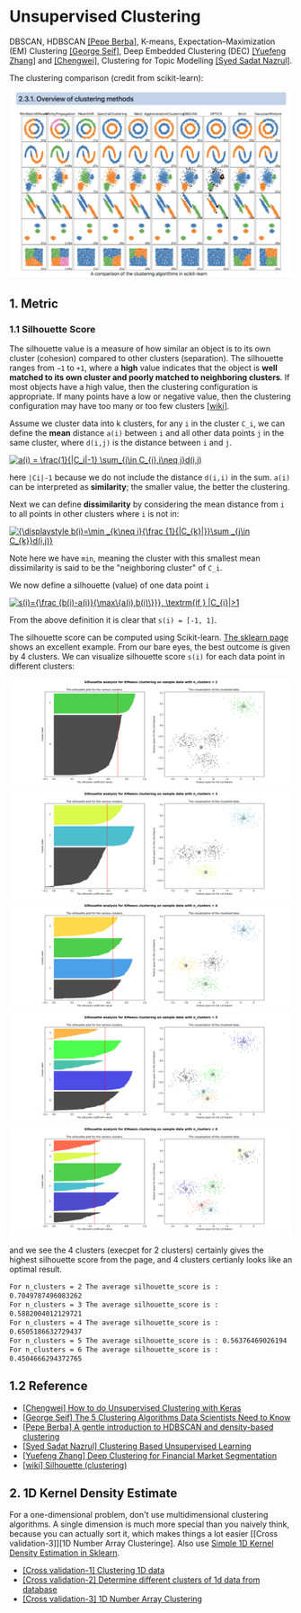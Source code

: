 
# Unsupervised Clustering 

DBSCAN, HDBSCAN [[Pepe Berba]][A gentle introduction to HDBSCAN and density-based clustering], K-means, Expectation–Maximization (EM) Clustering [[George Seif]][The 5 Clustering Algorithms Data Scientists Need to Know], Deep Embedded Clustering (DEC) [[Yuefeng Zhang]][Deep Clustering for Financial Market Segmentation] and [[Chengwei]][How to do Unsupervised Clustering with Keras], Clustering for Topic Modelling [[Syed Sadat Nazrul]][Clustering Based Unsupervised Learning].

The clustering comparison (credit from scikit-learn):

![clustering_comparison](images/clustering_comparison.png)

## 1. Metric

### 1.1 Silhouette Score

The silhouette value is a measure of how similar an object is to its own cluster (cohesion) compared to other clusters (separation). The silhouette ranges from `−1` to `+1`, where a **high** value indicates that the object is **well matched to its own cluster and poorly matched to neighboring clusters**. If most objects have a high value, then the clustering configuration is appropriate. If many points have a low or negative value, then the clustering configuration may have too many or too few clusters [[wiki]][Silhouette (clustering)].

Assume we cluster data into k clusters, for any `i` in the cluster `C_i`, we can define the **mean** distance `a(i)` between `i` and all other data points `j` in the same cluster, where `d(i,j)` is the distance between `i` and `j`.

<a href="https://www.codecogs.com/eqnedit.php?latex=a(i)&space;=&space;\frac{1}{|C_i|-1}&space;\sum_{j\in&space;C_{i},i\neq&space;j}d(i,j)" target="_blank"><img src="https://latex.codecogs.com/gif.latex?a(i)&space;=&space;\frac{1}{|C_i|-1}&space;\sum_{j\in&space;C_{i},i\neq&space;j}d(i,j)" title="a(i) = \frac{1}{|C_i|-1} \sum_{j\in C_{i},i\neq j}d(i,j)" /></a>

here `|Ci|-1` because we do not include the distance `d(i,i)` in the sum. `a(i)` can be interpreted as **similarity**; the smaller value, the better the clustering.

Next we can define **dissimilarity** by considering the mean distance from `i` to all points in other clusters where `i` is not in:

<a href="https://www.codecogs.com/eqnedit.php?latex={\displaystyle&space;b(i)=\min&space;_{k\neq&space;i}{\frac&space;{1}{|C_{k}|}}\sum&space;_{j\in&space;C_{k}}d(i,j)}" target="_blank"><img src="https://latex.codecogs.com/gif.latex?{\displaystyle&space;b(i)=\min&space;_{k\neq&space;i}{\frac&space;{1}{|C_{k}|}}\sum&space;_{j\in&space;C_{k}}d(i,j)}" title="{\displaystyle b(i)=\min _{k\neq i}{\frac {1}{|C_{k}|}}\sum _{j\in C_{k}}d(i,j)}" /></a>

Note here we have `min`, meaning the cluster with this smallest mean dissimilarity is said to be the "neighboring cluster" of `C_i`.

We now define a silhouette (value) of one data point `i`

<a href="https://www.codecogs.com/eqnedit.php?latex=s(i)={\frac&space;{b(i)-a(i)}{\max\{a(i),b(i)\}}},&space;\textrm{if&space;}&space;|C_{i}|>1" target="_blank"><img src="https://latex.codecogs.com/gif.latex?s(i)={\frac&space;{b(i)-a(i)}{\max\{a(i),b(i)\}}},&space;\textrm{if&space;}&space;|C_{i}|>1" title="s(i)={\frac {b(i)-a(i)}{\max\{a(i),b(i)\}}}, \textrm{if } |C_{i}|>1" /></a>

From the above definition it is clear that `s(i) = [-1, 1]`.

The silhouette score can be computed using Scikit-learn. [The sklearn page](https://scikit-learn.org/stable/auto_examples/cluster/plot_kmeans_silhouette_analysis.html) shows an excellent example. From our bare eyes, the best outcome is given by 4 clusters. We can visualize silhouette score `s(i)` for each data point in different clusters:

![silhouette_n_2](images/silhouette_n2.png)
![silhouette_n_3](images/silhouette_n3.png)
![silhouette_n_4](images/silhouette_n4.png)
![silhouette_n_5](images/silhouette_n5.png)
![silhouette_n_6](images/silhouette_n6.png)

and we see the 4 clusters (execpet for 2 clusters) certainly gives the highest silhouette score from the page, and 4 clusters certianly looks like an optimal result.
```
For n_clusters = 2 The average silhouette_score is : 0.7049787496083262 
For n_clusters = 3 The average silhouette_score is : 0.5882004012129721
For n_clusters = 4 The average silhouette_score is : 0.6505186632729437
For n_clusters = 5 The average silhouette_score is : 0.56376469026194
For n_clusters = 6 The average silhouette_score is : 0.4504666294372765
```



## 1.2 Reference


* [How to do Unsupervised Clustering with Keras]: https://www.dlology.com/blog/how-to-do-unsupervised-clustering-with-keras/
[[Chengwei] How to do Unsupervised Clustering with Keras](https://www.dlology.com/blog/how-to-do-unsupervised-clustering-with-keras/)
* [The 5 Clustering Algorithms Data Scientists Need to Know]:https://towardsdatascience.com/the-5-clustering-algorithms-data-scientists-need-to-know-a36d136ef68
[[George Seif] The 5 Clustering Algorithms Data Scientists Need to Know](https://towardsdatascience.com/the-5-clustering-algorithms-data-scientists-need-to-know-a36d136ef68)
* [A gentle introduction to HDBSCAN and density-based clustering]:https://towardsdatascience.com/a-gentle-introduction-to-hdbscan-and-density-based-clustering-5fd79329c1e8
[[Pepe Berba] A gentle introduction to HDBSCAN and density-based clustering](https://towardsdatascience.com/a-gentle-introduction-to-hdbscan-and-density-based-clustering-5fd79329c1e8)
* [Clustering Based Unsupervised Learning]: https://towardsdatascience.com/clustering-based-unsupervised-learning-8d705298ae51
[[Syed Sadat Nazrul] Clustering Based Unsupervised Learning](https://towardsdatascience.com/clustering-based-unsupervised-learning-8d705298ae51)
* [Deep Clustering for Financial Market Segmentation]: https://towardsdatascience.com/deep-clustering-for-financial-market-segmentation-2a41573618cf
[[Yuefeng Zhang] Deep Clustering for Financial Market Segmentation](https://towardsdatascience.com/deep-clustering-for-financial-market-segmentation-2a41573618cf)
* [Silhouette (clustering)]: https://en.wikipedia.org/wiki/Silhouette_(clustering)
[[wiki] Silhouette (clustering)](https://en.wikipedia.org/wiki/Silhouette_(clustering))


## 2. 1D Kernel Density Estimate

For a one-dimensional problem, don't use multidimensional clustering algorithms. A single dimension is much more special than you naively think, because you can actually sort it, which makes things a lot easier [[Cross validation-3]][1D Number Array Clusteringe]. Also use [Simple 1D Kernel Density Estimation in Sklearn](https://scikit-learn.org/stable/auto_examples/neighbors/plot_kde_1d.html).

* [Clustering 1D data]: https://stats.stackexchange.com/questions/13781/clustering-1d-data/13782
[[Cross validation-1] Clustering 1D data](https://stats.stackexchange.com/questions/13781/clustering-1d-data/13782)
* [Determine different clusters of 1d data from database]: https://stats.stackexchange.com/questions/40454/determine-different-clusters-of-1d-data-from-database
[[Cross validation-2] Determine different clusters of 1d data from database](https://stats.stackexchange.com/questions/40454/determine-different-clusters-of-1d-data-from-database)
* [1D Number Array Clustering]: https://stackoverflow.com/questions/11513484/1d-number-array-clustering
[[Cross validation-3] 1D Number Array Clustering](https://stackoverflow.com/questions/11513484/1d-number-array-clustering)
 